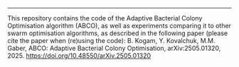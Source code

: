 ***
This repository contains the code of the Adaptive Bacterial Colony Optimisation algorithm (ABCO), as well as experiments comparing it to other swarm optimisation algorithms, as described in the following paper (please cite the paper when (re)using the code):
B. Kogam, Y. Kovalchuk, M.M. Gaber, ABCO: Adaptive Bacterial Colony Optimisation, arXiv:2505.01320, 2025. https://doi.org/10.48550/arXiv.2505.01320

